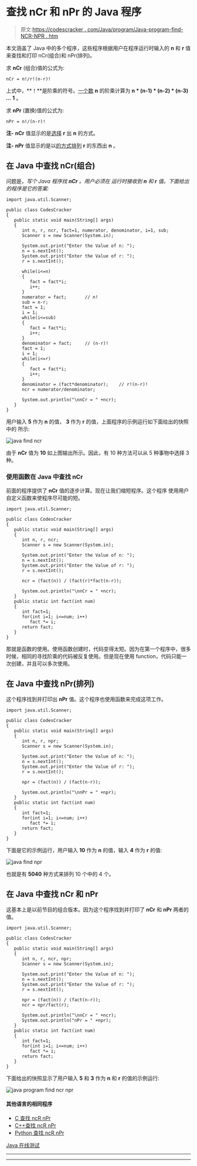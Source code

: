 # 查找 nCr 和 nPr 的 Java 程序

> 原文:[https://codescracker . com/Java/program/Java-program-find-NCR-NPR . htm](https://codescracker.com/java/program/java-program-find-ncr-npr.htm)

本文涵盖了 Java 中的多个程序，这些程序根据用户在程序运行时输入的 **n** 和 **r** 值来查找和打印 nCr(组合)和 nPr(排列)。

求 **nCr** (组合)值的公式为:

```
nCr = n!/r!(n-r)!
```

上式中，**！**是阶乘的符号。[一个数](/java/program/java-program-find-factorial.htm) **n** 的阶乘计算为 **n * (n-1) * (n-2) * (n-3) *...* 1** 。

求 **nPr** (置换)值的公式为:

```
nPr = n!/(n-r)!
```

**注-** **nCr** 值显示的是<u>选择</u> **r** 出 **n** 的方式。

**注-** **nPr** 值显示的是以<u>的方式排列</u> **r** 的东西出 **n** 。

## 在 Java 中查找 nCr(组合)

问题是，*写个 Java 程序找 **nCr** 。用户必须在 运行时接收到 **n** 和 **r** 值。下面给出的程序是它的答案:*

```
import java.util.Scanner;

public class CodesCracker
{
   public static void main(String[] args)
   {
      int n, r, ncr, fact=1, numerator, denominator, i=1, sub;
      Scanner s = new Scanner(System.in);

      System.out.print("Enter the Value of n: ");
      n = s.nextInt();
      System.out.print("Enter the Value of r: ");
      r = s.nextInt();

      while(i<=n)
      {
         fact = fact*i;
         i++;
      }
      numerator = fact;       // n!
      sub = n-r;
      fact = 1;
      i = 1;
      while(i<=sub)
      {
         fact = fact*i;
         i++;
      }
      denominator = fact;     // (n-r)!
      fact = 1;
      i = 1;
      while(i<=r)
      {
         fact = fact*i;
         i++;
      }
      denominator = (fact*denominator);    // r!(n-r)!
      ncr = numerator/denominator;

      System.out.println("\nnCr = " +ncr);
   }
}
```

用户输入 **5** 作为 **n** 的值， **3** 作为 **r** 的值，上面程序的示例运行如下面给出的快照中的 所示:

![java find ncr](../Images/0fbd9a26901473d70bd6b699b021d76c.png)

由于 **nCr** 值为 **10** 如上图输出所示。因此，有 10 种方法可以从 5 种事物中选择 3 种。

### 使用函数在 Java 中查找 nCr

前面的程序提供了 **nCr** 值的逐步计算。现在让我们缩短程序。这个程序 使用用户自定义函数来使程序尽可能的短。

```
import java.util.Scanner;

public class CodesCracker
{
   public static void main(String[] args)
   {
      int n, r, ncr;
      Scanner s = new Scanner(System.in);

      System.out.print("Enter the Value of n: ");
      n = s.nextInt();
      System.out.print("Enter the Value of r: ");
      r = s.nextInt();

      ncr = (fact(n)) / (fact(r)*fact(n-r));

      System.out.println("\nnCr = " +ncr);
   }
   public static int fact(int num)
   {
      int fact=1;
      for(int i=1; i<=num; i++)
         fact *= i;
      return fact;
   }
}
```

那就是函数的使用。使用函数创建时，代码变得太短。因为在第一个程序中，很多时候，相同的寻找阶乘的代码被反复使用。但是现在使用 function，代码只能一次创建，并且可以多次使用。

## 在 Java 中查找 nPr(排列)

这个程序找到并打印出 **nPr** 值。这个程序也使用函数来完成这项工作。

```
import java.util.Scanner;

public class CodesCracker
{
   public static void main(String[] args)
   {
      int n, r, npr;
      Scanner s = new Scanner(System.in);

      System.out.print("Enter the Value of n: ");
      n = s.nextInt();
      System.out.print("Enter the Value of r: ");
      r = s.nextInt();

      npr = (fact(n)) / (fact(n-r));

      System.out.println("\nnPr = " +npr);
   }
   public static int fact(int num)
   {
      int fact=1;
      for(int i=1; i<=num; i++)
         fact *= i;
      return fact;
   }
}
```

下面是它的示例运行，用户输入 **10** 作为 **n** 的值，输入 **4** 作为 **r** 的值:

![java find npr](../Images/51b8f2c272c2b2c7fa3b48ce0a294231.png)

也就是有 **5040** 种方式来排列 10 个中的 4 个。

## 在 Java 中查找 nCr 和 nPr

这基本上是以前节目的组合版本。因为这个程序找到并打印了 **nCr** 和 **nPr** 两者的值。

```
import java.util.Scanner;

public class CodesCracker
{
   public static void main(String[] args)
   {
      int n, r, ncr, npr;
      Scanner s = new Scanner(System.in);

      System.out.print("Enter the Value of n: ");
      n = s.nextInt();
      System.out.print("Enter the Value of r: ");
      r = s.nextInt();

      npr = (fact(n)) / (fact(n-r));
      ncr = npr/fact(r);

      System.out.println("\nnCr = " +ncr);
      System.out.println("nPr = " +npr);
   }
   public static int fact(int num)
   {
      int fact=1;
      for(int i=1; i<=num; i++)
         fact *= i;
      return fact;
   }
}
```

下面给出的快照显示了用户输入 **5** 和 **3** 作为 **n** 和 **r** 的值的示例运行:

![java program find ncr npr](../Images/fc6a8cd64bec416dd353c4fedbb7948f.png)

#### 其他语言的相同程序

*   [C 查找 ncR nPr](/c/program/c-program-find-ncr-npr.htm)
*   [C++查找 ncR nPr](/cpp/program/cpp-program-find-ncr-npr.htm)
*   [Python 查找 ncR nPr](/python/program/python-program-find-ncr-npr.htm)

[Java 在线测试](/exam/showtest.php?subid=1)

* * *

* * *